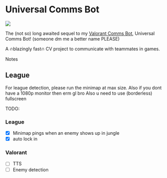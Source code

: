 # Universal Comms Bot
![](https://hackatime-badge.hackclub.com/U0786TENDM5/universal_comms_bot)

The (not so) long awaited sequel to my [Valorant Comms Bot](https://github.com/CattoYT/ValorantCommsBot), Universal Comms Bot! (someone dm me a better name PLEASE)

A :fire:blazingly fast:fire: CV project to communicate with teammates in games.

Notes

## League
For league detection, please run the minimap at max size. Also if you dont have a 1080p monitor then erm gl bro
Also u need to use (borderless) fullscreen

TODO:
    
### League  
- [x] Minimap pings when an enemy shows up in jungle
- [x] auto lock in

### Valorant
- [ ] TTS
- [ ] Enemy detection